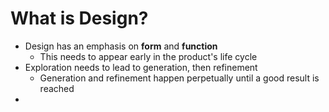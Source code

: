 # What is Design?
- Design has an emphasis on **form** and **function**
	- This needs to appear early in the product's life cycle
- Exploration needs to lead to generation, then refinement
	- Generation and refinement happen perpetually until a good result is reached
- 